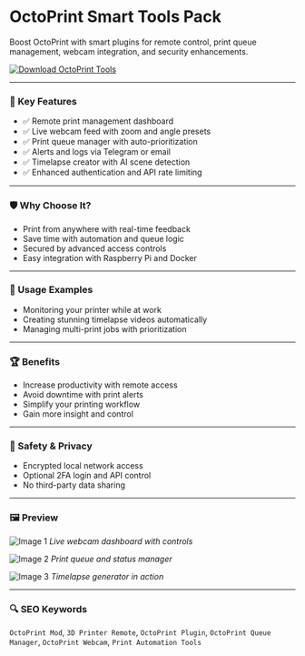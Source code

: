 # OctoPrint Smart Tools Pack 

Boost OctoPrint with smart plugins for remote control, print queue management, webcam integration, and security enhancements.

[![Download OctoPrint Tools](https://img.shields.io/badge/Download-OctoPrintTools-blueviolet)](#)

---

### 🎯 Key Features

- ✅ Remote print management dashboard
- ✅ Live webcam feed with zoom and angle presets
- ✅ Print queue manager with auto-prioritization
- ✅ Alerts and logs via Telegram or email
- ✅ Timelapse creator with AI scene detection
- ✅ Enhanced authentication and API rate limiting

---

### 🛡 Why Choose It?

- Print from anywhere with real-time feedback
- Save time with automation and queue logic
- Secured by advanced access controls
- Easy integration with Raspberry Pi and Docker

---

### 🧪 Usage Examples

- Monitoring your printer while at work
- Creating stunning timelapse videos automatically
- Managing multi-print jobs with prioritization

---

### 🏆 Benefits

- Increase productivity with remote access
- Avoid downtime with print alerts
- Simplify your printing workflow
- Gain more insight and control

---

### 🔐 Safety & Privacy

- Encrypted local network access
- Optional 2FA login and API control
- No third-party data sharing

---

### 🖼 Preview

![Image 1](https://www.electromaker.io/uploads/images/blog/medium/Best_Octoprint_Plugins.png)
*Live webcam dashboard with controls*

![Image 2](https://www.electromaker.io/uploads/images/Blog/Best%20OctoPrint%20Plugins/ifttt-octoprint.png)
*Print queue and status manager*

![Image 3](https://cdn-learn.adafruit.com/assets/assets/000/020/590/medium800/raspberry_pi_OctoPrint.jpg?1414074890)
*Timelapse generator in action*

---

### 🔍 SEO Keywords

`OctoPrint Mod`, `3D Printer Remote`, `OctoPrint Plugin`, `OctoPrint Queue Manager`, `OctoPrint Webcam`, `Print Automation Tools`
